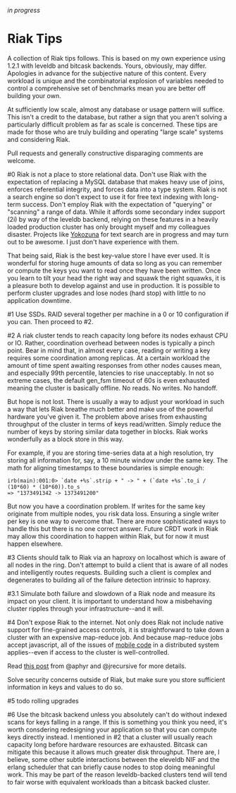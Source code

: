 _in progress_

# Riak Tips

A collection of Riak tips follows. This is based on my own experience using 1.2.1 with leveldb and bitcask backends. Yours, obviously, may differ. Apologies in advance for the subjective nature of this content. Every workload is unique and the combinatorial explosion of variables needed to control a comprehensive set of benchmarks mean you are better off building your own.

At sufficiently low scale, almost any database or usage pattern will suffice. This isn't a credit to the database, but rather a sign that you aren't solving a particularly difficult problem as far as scale is concerned. These tips are made for those who are truly building and operating "large scale" systems and considering Riak.

Pull requests and generally constructive disparaging comments are welcome.

#0
Riak is not a place to store relational data. Don't use Riak with the expectation of replacing a MySQL database that makes heavy use of joins, enforces referential integrity, and forces data into a type system. Riak is not a search engine so don't expect to use it for free text indexing with long-term success. Don't employ Riak with the expectation of "querying" or "scanning" a range of data. While it affords some secondary index support (2i) by way of the leveldb backend, relying on these features in a heavily loaded production cluster has only brought myself and my colleagues disaster. Projects like [Yokozuna](https://github.com/basho/yokozuna) for text search are in progress and may turn out to be awesome. I just don't have experience with them.

That being said, Riak is the best key-value store I have ever used. It is wonderful for storing huge amounts of data so long as you can remember or compute the keys you want to read once they have been written. Once you learn to tilt your head the right way and squawk the right squawks, it is a pleasure both to develop against and use in production. It is possible to perform cluster upgrades and lose nodes (hard stop) with little to no application downtime.

#1
Use SSDs. RAID several together per machine in a 0 or 10 configuration if you can. Then proceed to #2.

#2
A riak cluster tends to reach capacity long before its nodes exhaust CPU or IO. Rather, coordination overhead between nodes is typically a pinch point. Bear in mind that, in almost every case, reading or writing a key requires some coordination among replicas. At a certain workload the amount of time spent awaiting responses from other nodes causes mean, and especially 99th percentile, latencies to rise unacceptably. In not so extreme cases, the default gen_fsm timeout of 60s is even exhausted meaning the cluster is basically offline. No reads. No writes. No handoff. 

But hope is not lost. There is usually a way to adjust your workload in such a way that lets Riak breathe much better and make use of the powerful hardware you've given it. The problem above arises from exhausting throughput of the cluster in terms of keys read/written. Simply reduce the number of keys by storing similar data together in blocks. Riak works wonderfully as a block store in this way.

For example, if you are storing time-series data at a high resolution, try storing all information for, say, a 10 minute window under the same key. The math for aligning timestamps to these boundaries is simple enough:

```
irb(main):001:0> `date +%s`.strip + " -> " + (`date +%s`.to_i / (10*60) * (10*60)).to_s
=> "1373491342 -> 1373491200"
```

But now you have a coordination problem. If writes for the same key originate from multiple nodes, you risk data loss. Ensuring a single writer per key is one way to overcome that. There are more sophisticated ways to handle this but there is no one correct answer. Future CRDT work in Riak may allow this coordination to happen within Riak, but for now it must happen elsewhere.

#3
Clients should talk to Riak via an haproxy on localhost which is aware of all nodes in the ring. Don't attempt to build a client that is aware of all nodes and intelligently routes requests. Building such a client is complex and degenerates to building all of the failure detection intrinsic to haproxy.

#3.1
Simulate both failure and slowdown of a Riak node and measure its impact on your client. It is important to understand how a misbehaving cluster ripples through your infrastructure--and it will.

#4
Don't expose Riak to the internet. Not only does Riak not include native support for fine-grained access controls, it is straightforward to take down a cluster with an expensive map-reduce job. And because map-reduce jobs accept javascript, all of the issues of [mobile code](http://en.wikipedia.org/wiki/Mobile_code) in a distributed system applies--even if access to the cluster is well-controlled.

Read [this post](http://aphyr.com/posts/224-do-not-expose-riak-to-the-internet) from @aphyr and @jrecursive for more details.

Solve security concerns outside of Riak, but make sure you store sufficient information in keys and values to do so.

#5 todo rolling upgrades

#6
Use the bitcask backend unless you absolutely can't do without indexed scans for keys falling in a range. If this is something you think you need, it's worth consdering redesigning your application so that you can compute keys directly instead. I mentioned in #2 that a cluster will usually reach capacity long before hardware resources are exhausted. Bitcask can mitigate this because it allows much greater disk throughput. There are, I believe, some other subtle interactions between the eleveldb NIF and the erlang scheduler that can briefly cause nodes to stop doing meaningful work. This may be part of the reason leveldb-backed clusters tend will tend to fair worse with equivalent workloads than a bitcask backed cluster.


